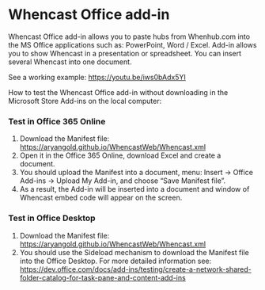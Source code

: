 # Whencast Office add-in

Whencast Office add-in allows you to paste hubs from Whenhub.com into the MS Office applications such as: PowerPoint, Word / Excel. Add-in allows you to show Whencast in a presentation or spreadsheet. You can insert several Whencast into one document.

See a working example: https://youtu.be/iws0bAdx5YI

How to test the Whencast Office add-in without downloading in the Microsoft Store Add-ins on the local computer:

### Test in Office 365 Online
1. Download the Manifest file: https://aryangold.github.io/WhencastWeb/Whencast.xml
2. Open it in the Office 365 Online, download Excel and create a document.
3. You should upload the Manifest into a document, menu: Insert -> Office Add-ins -> Upload My Add-in, and choose “Save Manifest file”.
4. As a result, the Add-in will be inserted into a document and window of Whencast embed code will appear on the screen.

### Test in Office Desktop
1. Download the Manifest file: https://aryangold.github.io/WhencastWeb/Whencast.xml
2. You should use the Sideload mechanism to download the Manifest file into the Office Desktop. For more detailed information see: https://dev.office.com/docs/add-ins/testing/create-a-network-shared-folder-catalog-for-task-pane-and-content-add-ins


